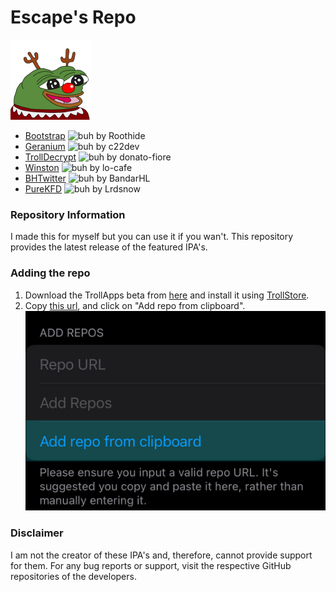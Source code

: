 # Escape's Repo

![EAD's Source](https://raw.githubusercontent.com/EscapeAltDelete/Repo/main/Images/Icons/Escape's-repo.png)

- [Bootstrap](https://github.com/roothide/Bootstrap) ![buh](https://img.shields.io/github/release/roothide/Bootstrap.png?label=&style=flat-square&color=black) by Roothide
- [Geranium](https://github.com/c22dev/Geranium) ![buh](https://img.shields.io/github/release/c22dev/Geranium.png?label=&style=flat-square&color=black) by c22dev
- [TrollDecrypt](https://github.com/donato-fiore/TrollDecrypt) ![buh](https://img.shields.io/github/release/donato-fiore/TrollDecrypt.png?label=&style=flat-square&color=black) by donato-fiore
- [Winston](https://github.com/lo-cafe/winston) ![buh](https://img.shields.io/github/release/lo-cafe/winston.png?label=&style=flat-square&color=black) by lo-cafe
- [BHTwitter](https://github.com/BandarHL/BHTwitter) ![buh](https://img.shields.io/github/release/BandarHL/BHTwitter.png?label=&style=flat-square&color=black) by BandarHL
- [PureKFD](https://github.com/Lrdsnow/PureKFD) ![buh](https://img.shields.io/github/release/Lrdsnow/PureKFD.png?label=&style=flat-square&color=black) by Lrdsnow
### Repository Information
I made this for myself but you can use it if you wan't.
This repository provides the latest release of the featured IPA's.
### Adding the repo
1. Download the TrollApps beta from [here](https://github.com/TheResonanceTeam/TrollApps) and install it using [TrollStore](https://github.com/opa334/TrollStore).
2. Copy [this url](https://raw.githubusercontent.com/EscapeAltDelete/Repo/main/Repos/TrollApps.json), and click on "Add repo from clipboard".
![add repos](https://raw.githubusercontent.com/EscapeAltDelete/Repo/main/Images/Examples/Add-repo-from-clipboard.jpg)
### Disclaimer
I am not the creator of these IPA's and, therefore, cannot provide support for them. For any bug reports or support, visit the respective GitHub repositories of the developers.
